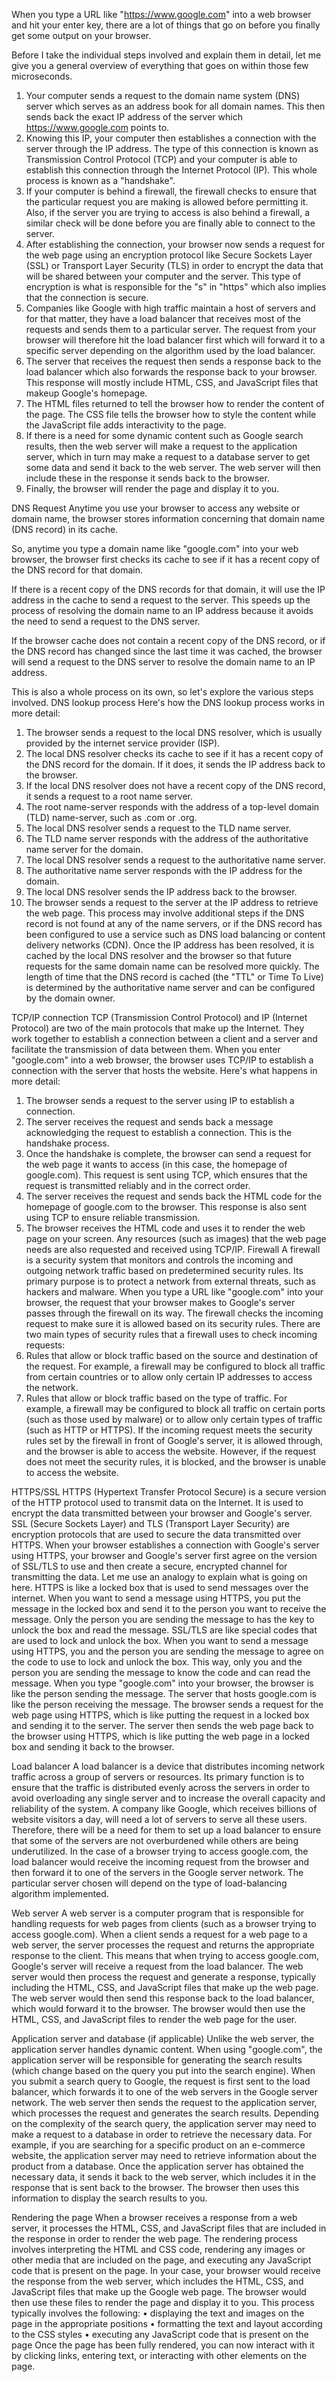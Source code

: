 When you type a URL like "https://www.google.com" into a web browser and hit your enter key, there are a lot of things that go on before you finally get some output on your browser.

Before I take the individual steps involved and explain them in detail, let me give you a general overview of everything that goes on within those few microseconds.

1.	Your computer sends a request to the domain name system (DNS) server which serves as an address book for all domain names. This then sends back the exact IP address of the server which https://www.google.com points to.
2.	Knowing this IP, your computer then establishes a connection with the server through the IP address. The type of this connection is known as Transmission Control Protocol (TCP) and your computer is able to establish this connection through the Internet Protocol (IP). This whole process is known as a "handshake".
3.	If your computer is behind a firewall, the firewall checks to ensure that the particular request you are making is allowed before permitting it. Also, if the server you are trying to access is also behind a firewall, a similar check will be done before you are finally able to connect to the server.
4.	After establishing the connection, your browser now sends a request for the web page using an encryption protocol like Secure Sockets Layer (SSL) or Transport Layer Security (TLS) in order to encrypt the data that will be shared between your computer and the server. This type of encryption is what is responsible for the "s" in "https" which also implies that the connection is secure.
5.	Companies like Google with high traffic maintain a host of servers and for that matter, they have a load balancer that receives most of the requests and sends them to a particular server. The request from your browser will therefore hit the load balancer first which will forward it to a specific server depending on the algorithm used by the load balancer.
6.	The server that receives the request then sends a response back to the load balancer which also forwards the response back to your browser. This response will mostly include HTML, CSS, and JavaScript files that makeup Google's homepage.
7.	The HTML files returned to tell the browser how to render the content of the page. The CSS file tells the browser how to style the content while the JavaScript file adds interactivity to the page.
8.	If there is a need for some dynamic content such as Google search results, then the web server will make a request to the application server, which in turn may make a request to a database server to get some data and send it back to the web server. The web server will then include these in the response it sends back to the browser.
9.	Finally, the browser will render the page and display it to you.

DNS Request
Anytime you use your browser to access any website or domain name, the browser stores information concerning that domain name (DNS record) in its cache.

So, anytime you type a domain name like "google.com" into your web browser, the browser first checks its cache to see if it has a recent copy of the DNS record for that domain.

If there is a recent copy of the DNS records for that domain, it will use the IP address in the cache to send a request to the server. This speeds up the process of resolving the domain name to an IP address because it avoids the need to send a request to the DNS server.

If the browser cache does not contain a recent copy of the DNS record, or if the DNS record has changed since the last time it was cached, the browser will send a request to the DNS server to resolve the domain name to an IP address.

This is also a whole process on its own, so let's explore the various steps involved.
DNS lookup process
Here's how the DNS lookup process works in more detail:
1.	The browser sends a request to the local DNS resolver, which is usually provided by the internet service provider (ISP).
2.	The local DNS resolver checks its cache to see if it has a recent copy of the DNS record for the domain. If it does, it sends the IP address back to the browser.
3.	If the local DNS resolver does not have a recent copy of the DNS record, it sends a request to a root name server.
4.	The root name-server responds with the address of a top-level domain (TLD) name-server, such as .com or .org.
5.	The local DNS resolver sends a request to the TLD name server.
6.	The TLD name server responds with the address of the authoritative name server for the domain.
7.	The local DNS resolver sends a request to the authoritative name server.
8.	The authoritative name server responds with the IP address for the domain.
9.	The local DNS resolver sends the IP address back to the browser.
10.	The browser sends a request to the server at the IP address to retrieve the web page.
This process may involve additional steps if the DNS record is not found at any of the name servers, or if the DNS record has been configured to use a service such as DNS load balancing or content delivery networks (CDN).
Once the IP address has been resolved, it is cached by the local DNS resolver and the browser so that future requests for the same domain name can be resolved more quickly.
The length of time that the DNS record is cached (the "TTL" or Time To Live) is determined by the authoritative name server and can be configured by the domain owner.

TCP/IP connection
TCP (Transmission Control Protocol) and IP (Internet Protocol) are two of the main protocols that make up the Internet.
They work together to establish a connection between a client and a server and facilitate the transmission of data between them.
When you enter "google.com" into a web browser, the browser uses TCP/IP to establish a connection with the server that hosts the website.
Here's what happens in more detail:
1.	The browser sends a request to the server using IP to establish a connection.
2.	The server receives the request and sends back a message acknowledging the request to establish a connection. This is the handshake process.
3.	Once the handshake is complete, the browser can send a request for the web page it wants to access (in this case, the homepage of google.com). This request is sent using TCP, which ensures that the request is transmitted reliably and in the correct order.
4.	The server receives the request and sends back the HTML code for the homepage of google.com to the browser. This response is also sent using TCP to ensure reliable transmission.
5.	The browser receives the HTML code and uses it to render the web page on your screen. Any resources (such as images) that the web page needs are also requested and received using TCP/IP.
Firewall
A firewall is a security system that monitors and controls the incoming and outgoing network traffic based on predetermined security rules. Its primary purpose is to protect a network from external threats, such as hackers and malware.
When you type a URL like "google.com" into your browser, the request that your browser makes to Google's server passes through the firewall on its way. The firewall checks the incoming request to make sure it is allowed based on its security rules.
There are two main types of security rules that a firewall uses to check incoming requests:
1.	Rules that allow or block traffic based on the source and destination of the request. For example, a firewall may be configured to block all traffic from certain countries or to allow only certain IP addresses to access the network.
2.	Rules that allow or block traffic based on the type of traffic. For example, a firewall may be configured to block all traffic on certain ports (such as those used by malware) or to allow only certain types of traffic (such as HTTP or HTTPS).
If the incoming request meets the security rules set by the firewall in front of Google's server, it is allowed through, and the browser is able to access the website.
However, if the request does not meet the security rules, it is blocked, and the browser is unable to access the website.

HTTPS/SSL
HTTPS (Hypertext Transfer Protocol Secure) is a secure version of the HTTP protocol used to transmit data on the Internet. It is used to encrypt the data transmitted between your browser and Google's server.
SSL (Secure Sockets Layer) and TLS (Transport Layer Security) are encryption protocols that are used to secure the data transmitted over HTTPS.
When your browser establishes a connection with Google's server using HTTPS, your browser and Google's server first agree on the version of SSL/TLS to use and then create a secure, encrypted channel for transmitting the data.
Let me use an analogy to explain what is going on here.
HTTPS is like a locked box that is used to send messages over the internet. When you want to send a message using HTTPS, you put the message in the locked box and send it to the person you want to receive the message. Only the person you are sending the message to has the key to unlock the box and read the message.
SSL/TLS are like special codes that are used to lock and unlock the box. When you want to send a message using HTTPS, you and the person you are sending the message to agree on the code to use to lock and unlock the box. This way, only you and the person you are sending the message to know the code and can read the message.
When you type "google.com" into your browser, the browser is like the person sending the message. The server that hosts google.com is like the person receiving the message. The browser sends a request for the web page using HTTPS, which is like putting the request in a locked box and sending it to the server. The server then sends the web page back to the browser using HTTPS, which is like putting the web page in a locked box and sending it back to the browser.

Load balancer
A load balancer is a device that distributes incoming network traffic across a group of servers or resources.
Its primary function is to ensure that the traffic is distributed evenly across the servers in order to avoid overloading any single server and to increase the overall capacity and reliability of the system.
A company like Google, which receives billions of website visitors a day, will need a lot of servers to serve all these users. Therefore, there will be a need for them to set up a load balancer to ensure that some of the servers are not overburdened while others are being underutilized.
In the case of a browser trying to access google.com, the load balancer would receive the incoming request from the browser and then forward it to one of the servers in the Google server network. The particular server chosen will depend on the type of load-balancing algorithm implemented.

Web server
A web server is a computer program that is responsible for handling requests for web pages from clients (such as a browser trying to access google.com). When a client sends a request for a web page to a web server, the server processes the request and returns the appropriate response to the client.
This means that when trying to access google.com, Google's server will receive a request from the load balancer.
The web server would then process the request and generate a response, typically including the HTML, CSS, and JavaScript files that make up the web page.
The web server would then send this response back to the load balancer, which would forward it to the browser. The browser would then use the HTML, CSS, and JavaScript files to render the web page for the user.

Application server and database (if applicable)
Unlike the web server, the application server handles dynamic content. When using "google.com", the application server will be responsible for generating the search results (which change based on the query you put into the search engine).
When you submit a search query to Google, the request is first sent to the load balancer, which forwards it to one of the web servers in the Google server network. The web server then sends the request to the application server, which processes the request and generates the search results.
Depending on the complexity of the search query, the application server may need to make a request to a database in order to retrieve the necessary data.
For example, if you are searching for a specific product on an e-commerce website, the application server may need to retrieve information about the product from a database.
Once the application server has obtained the necessary data, it sends it back to the web server, which includes it in the response that is sent back to the browser. The browser then uses this information to display the search results to you.

Rendering the page
When a browser receives a response from a web server, it processes the HTML, CSS, and JavaScript files that are included in the response in order to render the web page.
The rendering process involves interpreting the HTML and CSS code, rendering any images or other media that are included on the page, and executing any JavaScript code that is present on the page.
In your case, your browser would receive the response from the web server, which includes the HTML, CSS, and JavaScript files that make up the Google web page.
The browser would then use these files to render the page and display it to you. This process typically involves the following:
•	displaying the text and images on the page in the appropriate positions
•	formatting the text and layout according to the CSS styles
•	executing any JavaScript code that is present on the page
Once the page has been fully rendered, you can now interact with it by clicking links, entering text, or interacting with other elements on the page.

